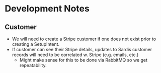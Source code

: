# Development Notes

## Customer 

* We will need to create a Stripe customer if one does not exist prior to creating a SetupIntent.
* If customer can see their Stripe details, updates to Sardis customer records will need to be correlated w. Stripe (e.g. emails, etc.)
  * Might make sense for this to be done via RabbitMQ so we get repeatability.